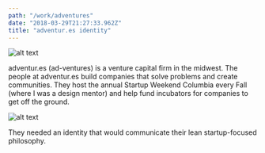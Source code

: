 ```yaml
---
path: "/work/adventures"
date: "2018-03-29T21:27:33.962Z"
title: "adventur.es identity"
---
```


![alt text](http://www.bobbyadamson.com/images/project-images/adventures/adventures-logo-2x.png "adventur.es logo text")

adventur.es (ad-ventures) is a venture capital firm in the midwest. The people at adventur.es build companies that solve problems and create communities. They host the annual Startup Weekend Columbia every Fall (where I was a design mentor) and help fund incubators for companies to get off the ground.

![alt text](http://www.bobbyadamson.com/images/project-images/adventures/adventures-square-mark.jpg "Icon version, lowercase a with gold period.")

They needed an identity that would communicate their lean startup-focused philosophy.